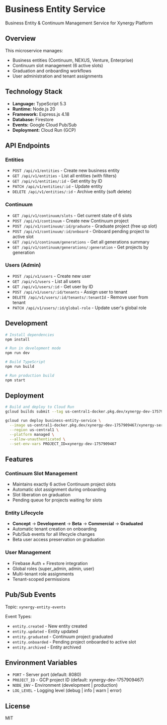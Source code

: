 # Business Entity Service

Business Entity & Continuum Management Service for Xynergy Platform

## Overview

This microservice manages:
- Business entities (Continuum, NEXUS, Venture, Enterprise)
- Continuum slot management (6 active slots)
- Graduation and onboarding workflows
- User administration and tenant assignments

## Technology Stack

- **Language:** TypeScript 5.3
- **Runtime:** Node.js 20
- **Framework:** Express.js 4.18
- **Database:** Firestore
- **Events:** Google Cloud Pub/Sub
- **Deployment:** Cloud Run (GCP)

## API Endpoints

### Entities
- `POST /api/v1/entities` - Create new business entity
- `GET /api/v1/entities` - List all entities (with filters)
- `GET /api/v1/entities/:id` - Get entity by ID
- `PATCH /api/v1/entities/:id` - Update entity
- `DELETE /api/v1/entities/:id` - Archive entity (soft delete)

### Continuum
- `GET /api/v1/continuum/slots` - Get current state of 6 slots
- `POST /api/v1/continuum` - Create new Continuum project
- `POST /api/v1/continuum/:id/graduate` - Graduate project (free up slot)
- `POST /api/v1/continuum/:id/onboard` - Onboard pending project to active slot
- `GET /api/v1/continuum/generations` - Get all generations summary
- `GET /api/v1/continuum/generations/:generation` - Get projects by generation

### Users (Admin)
- `POST /api/v1/users` - Create new user
- `GET /api/v1/users` - List all users
- `GET /api/v1/users/:id` - Get user by ID
- `POST /api/v1/users/:id/tenants` - Assign user to tenant
- `DELETE /api/v1/users/:id/tenants/:tenantId` - Remove user from tenant
- `PATCH /api/v1/users/:id/global-role` - Update user's global role

## Development

```bash
# Install dependencies
npm install

# Run in development mode
npm run dev

# Build TypeScript
npm run build

# Run production build
npm start
```

## Deployment

```bash
# Build and deploy to Cloud Run
gcloud builds submit --tag us-central1-docker.pkg.dev/xynergy-dev-1757909467/xynergy-services/business-entity-service

gcloud run deploy business-entity-service \
  --image us-central1-docker.pkg.dev/xynergy-dev-1757909467/xynergy-services/business-entity-service:latest \
  --region us-central1 \
  --platform managed \
  --allow-unauthenticated \
  --set-env-vars PROJECT_ID=xynergy-dev-1757909467
```

## Features

### Continuum Slot Management
- Maintains exactly 6 active Continuum project slots
- Automatic slot assignment during onboarding
- Slot liberation on graduation
- Pending queue for projects waiting for slots

### Entity Lifecycle
- **Concept** → **Development** → **Beta** → **Commercial** → **Graduated**
- Automatic tenant creation on onboarding
- Pub/Sub events for all lifecycle changes
- Beta user access preservation on graduation

### User Management
- Firebase Auth + Firestore integration
- Global roles (super_admin, admin, user)
- Multi-tenant role assignments
- Tenant-scoped permissions

## Pub/Sub Events

Topic: `xynergy-entity-events`

Event Types:
- `entity.created` - New entity created
- `entity.updated` - Entity updated
- `entity.graduated` - Continuum project graduated
- `entity.onboarded` - Pending project onboarded to active slot
- `entity.archived` - Entity archived

## Environment Variables

- `PORT` - Server port (default: 8080)
- `PROJECT_ID` - GCP project ID (default: xynergy-dev-1757909467)
- `NODE_ENV` - Environment (development | production)
- `LOG_LEVEL` - Logging level (debug | info | warn | error)

## License

MIT

